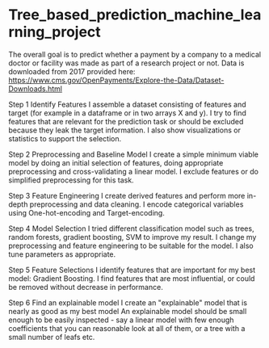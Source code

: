 # Tree_based_prediction_machine_learning_project

The overall goal is to predict whether a payment by a company to a medical doctor or facility
was made as part of a research project or not.
Data is downloaded from 2017 provided here:
https://www.cms.gov/OpenPayments/Explore-the-Data/Dataset-Downloads.html

Step 1 Identify Features
I assemble a dataset consisting of features and target (for example in a dataframe or in two
arrays X and y). I try to find features that are relevant for the prediction task or should be excluded because they leak the target information.
I also show visualizations or statistics to support the selection.

Step 2 Preprocessing and Baseline Model
I create a simple minimum viable model by doing an initial selection of features, doing
appropriate preprocessing and cross-validating a linear model. I exclude features or do simplified preprocessing for this task. 

Step 3 Feature Engineering
I create derived features and perform more in-depth preprocessing and data cleaning. 
I encode categorical variables using One-hot-encoding and Target-encoding.

Step 4 Model Selection
I tried different classification model such as trees, random forests, gradient boosting, SVM to improve
 my result. I change my preprocessing and feature engineering
to be suitable for the model.  I also tune parameters as appropriate.

Step 5 Feature Selections
I identify features that are important for my best model: Gradient Boosting. I find features that are most influential,
or could be removed without decrease in performance.

Step 6 Find an explainable model
I create an "explainable" model that is nearly as good as my best model
An explainable model should be small enough to be easily inspected - say a linear model with
few enough coefficients that you can reasonable look at all of them, or a tree with a small
number of leafs etc.